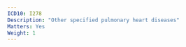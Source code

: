 ```yaml
---
ICD10: I278
Description: "Other specified pulmonary heart diseases"
Matters: Yes
Weight: 1
---
```



